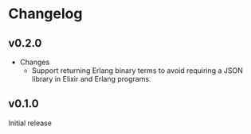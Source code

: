 # Changelog

## v0.2.0

* Changes
  * Support returning Erlang binary terms to avoid requiring a JSON library in
    Elixir and Erlang programs.

## v0.1.0

Initial release
